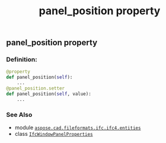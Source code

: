 ﻿---
title: panel_position property
second_title: Aspose.CAD for Python via .NET API References
description: 
type: docs
weight: 130
url: /python-net/aspose.cad.fileformats.ifc.ifc4.entities/ifcwindowpanelproperties/panel_position/
is_root: false
---

## panel_position property

### Definition:
```python
@property
def panel_position(self):
    ...
@panel_position.setter
def panel_position(self, value):
    ...
```

### See Also
* module [`aspose.cad.fileformats.ifc.ifc4.entities`](../../)
* class [`IfcWindowPanelProperties`](/cad/python-net/aspose.cad.fileformats.ifc.ifc4.entities/ifcwindowpanelproperties)
